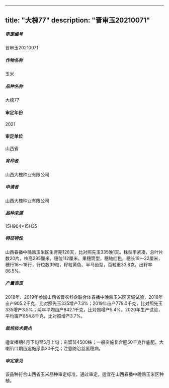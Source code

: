 
---
title: "大槐77"
description: "晋审玉20210071"
---
##### 审定编号 
晋审玉20210071

##### 作物名称
玉米

##### 品种名称
大槐77

#### 审定年份
2021	

#### 审定单位
山西省

##### 育种者
山西大槐种业有限公司

##### 申请者
山西大槐种业有限公司

##### 品种来源
15H904×15H35

##### 特征特性
山西春播中晚熟玉米区生育期128天，比对照先玉335晚1天。株型半紧凑，总叶片数20片，株高295厘米，穗位112厘米。果穗筒型，穗轴红色，穗长19～22厘米，穗行16～18行，行粒数39粒，籽粒黄色、半马齿型，百粒重33.8克，出籽率86.5%。

##### 产量表现
2018年、2019年参加山西省晋农科企联合体春播中晚熟玉米区区域试验，2018年亩产905.2千克，比对照先玉335增产7.3%；2019年亩产779.0千克，比对照先玉335增产3.5%；两年平均亩产842.1千克，比对照增产5.4%。2020年生产试验，平均亩产854.8千克，比对照增产3.7%。

##### 栽培技术要点
适宜播期4月下旬至5月上旬；亩留苗4500株；一般亩施复合肥50千克作底肥，大喇叭口期亩追施尿素20千克；注意防治丝黑穗病。

##### 审定意见
该品种符合山西省玉米品种审定标准，通过审定。适宜在山西春播中晚熟玉米区种植。


